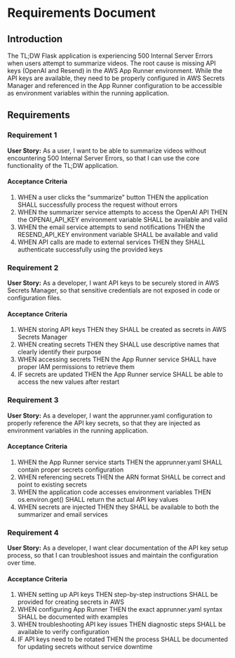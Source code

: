 # Requirements Document

## Introduction

The TL;DW Flask application is experiencing 500 Internal Server Errors when users attempt to summarize videos. The root cause is missing API keys (OpenAI and Resend) in the AWS App Runner environment. While the API keys are available, they need to be properly configured in AWS Secrets Manager and referenced in the App Runner configuration to be accessible as environment variables within the running application.

## Requirements

### Requirement 1

**User Story:** As a user, I want to be able to summarize videos without encountering 500 Internal Server Errors, so that I can use the core functionality of the TL;DW application.

#### Acceptance Criteria

1. WHEN a user clicks the "summarize" button THEN the application SHALL successfully process the request without errors
2. WHEN the summarizer service attempts to access the OpenAI API THEN the OPENAI_API_KEY environment variable SHALL be available and valid
3. WHEN the email service attempts to send notifications THEN the RESEND_API_KEY environment variable SHALL be available and valid
4. WHEN API calls are made to external services THEN they SHALL authenticate successfully using the provided keys

### Requirement 2

**User Story:** As a developer, I want API keys to be securely stored in AWS Secrets Manager, so that sensitive credentials are not exposed in code or configuration files.

#### Acceptance Criteria

1. WHEN storing API keys THEN they SHALL be created as secrets in AWS Secrets Manager
2. WHEN creating secrets THEN they SHALL use descriptive names that clearly identify their purpose
3. WHEN accessing secrets THEN the App Runner service SHALL have proper IAM permissions to retrieve them
4. IF secrets are updated THEN the App Runner service SHALL be able to access the new values after restart

### Requirement 3

**User Story:** As a developer, I want the apprunner.yaml configuration to properly reference the API key secrets, so that they are injected as environment variables in the running application.

#### Acceptance Criteria

1. WHEN the App Runner service starts THEN the apprunner.yaml SHALL contain proper secrets configuration
2. WHEN referencing secrets THEN the ARN format SHALL be correct and point to existing secrets
3. WHEN the application code accesses environment variables THEN os.environ.get() SHALL return the actual API key values
4. WHEN secrets are injected THEN they SHALL be available to both the summarizer and email services

### Requirement 4

**User Story:** As a developer, I want clear documentation of the API key setup process, so that I can troubleshoot issues and maintain the configuration over time.

#### Acceptance Criteria

1. WHEN setting up API keys THEN step-by-step instructions SHALL be provided for creating secrets in AWS
2. WHEN configuring App Runner THEN the exact apprunner.yaml syntax SHALL be documented with examples
3. WHEN troubleshooting API key issues THEN diagnostic steps SHALL be available to verify configuration
4. IF API keys need to be rotated THEN the process SHALL be documented for updating secrets without service downtime